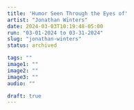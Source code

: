 ```yaml
---
title: 'Humor Seen Through the Eyes of'
artist: "Jonathan Winters"
date: 2024-03-03T10:19:48-05:00
run: "03-01-2024 to 03-31-2024"
slug: "jonathan-winters"
status: archived

tags: ""
image1: ""
image2: ""
image3: ""
audio: ""

draft: true
---
```

